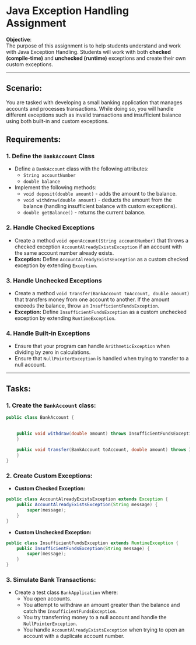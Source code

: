 
# Java Exception Handling Assignment

**Objective**:  
The purpose of this assignment is to help students understand and work with Java Exception Handling. Students will work with both **checked (compile-time)** and **unchecked (runtime)** exceptions and create their own custom exceptions.

---

## Scenario:
You are tasked with developing a small banking application that manages accounts and processes transactions. While doing so, you will handle different exceptions such as invalid transactions and insufficient balance using both built-in and custom exceptions.

## Requirements:

### 1. Define the `BankAccount` Class
- Define a `BankAccount` class with the following attributes:
    - `String accountNumber`
    - `double balance`
- Implement the following methods:
    - `void deposit(double amount)` - adds the amount to the balance.
    - `void withdraw(double amount)` - deducts the amount from the balance (handling insufficient balance with custom exceptions).
    - `double getBalance()` - returns the current balance.

### 2. Handle **Checked Exceptions**
- Create a method `void openAccount(String accountNumber)` that throws a checked exception `AccountAlreadyExistsException` if an account with the same account number already exists.
- **Exception:** Define `AccountAlreadyExistsException` as a custom checked exception by extending `Exception`.

### 3. Handle **Unchecked Exceptions**
- Create a method `void transfer(BankAccount toAccount, double amount)` that transfers money from one account to another. If the amount exceeds the balance, throw an `InsufficientFundsException`.
- **Exception:** Define `InsufficientFundsException` as a custom unchecked exception by extending `RuntimeException`.

### 4. Handle Built-in Exceptions
- Ensure that your program can handle `ArithmeticException` when dividing by zero in calculations.
- Ensure that `NullPointerException` is handled when trying to transfer to a null account.

---

## Tasks:

### 1. Create the `BankAccount` class:
```java
public class BankAccount {
    

    public void withdraw(double amount) throws InsufficientFundsException {
    }
    
    public void transfer(BankAccount toAccount, double amount) throws InsufficientFundsException {
    }
}
```

### 2. Create Custom Exceptions:

- **Custom Checked Exception:**
```java
public class AccountAlreadyExistsException extends Exception {
    public AccountAlreadyExistsException(String message) {
        super(message);
    }
}
```

- **Custom Unchecked Exception:**
```java
public class InsufficientFundsException extends RuntimeException {
    public InsufficientFundsException(String message) {
        super(message);
    }
}
```

### 3. Simulate Bank Transactions:
- Create a test class `BankApplication` where:
    - You open accounts.
    - You attempt to withdraw an amount greater than the balance and catch the `InsufficientFundsException`.
    - You try transferring money to a null account and handle the `NullPointerException`.
    - You handle `AccountAlreadyExistsException` when trying to open an account with a duplicate account number.

